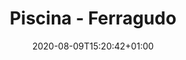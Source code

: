 ---
title: "Piscina - Ferragudo"
date: 2020-08-09T15:20:42+01:00

images: 
  - "img/cofragem.jpeg"
  - "img/cofragem.jpeg"

date_to_show: "Junho 2019"
text: "You can write here details about this work."

draft: false
---